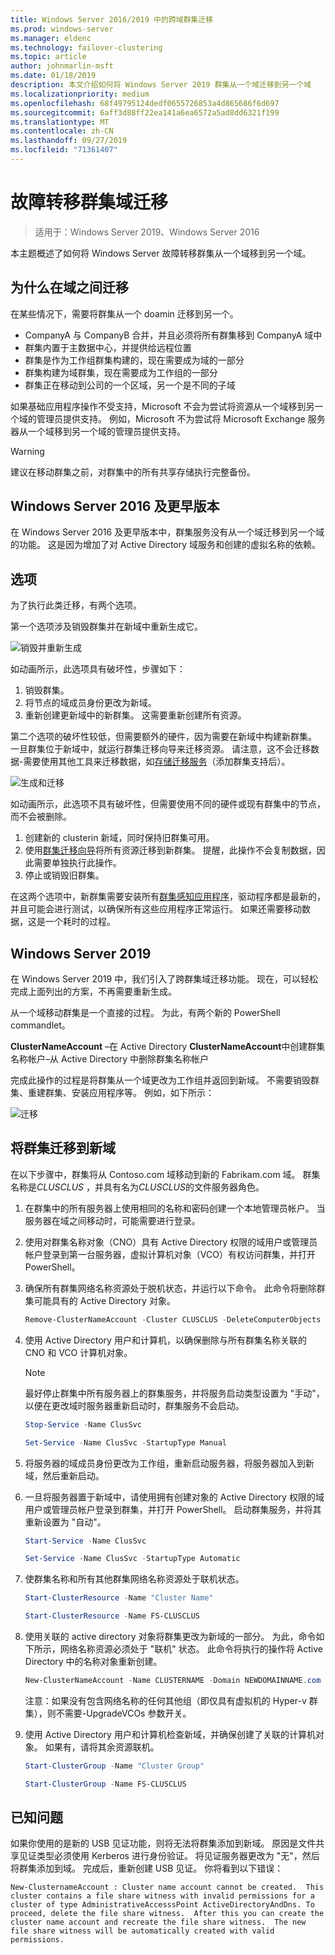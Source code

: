 ```yaml
---
title: Windows Server 2016/2019 中的跨域群集迁移
ms.prod: windows-server
ms.manager: eldenc
ms.technology: failover-clustering
ms.topic: article
author: johnmarlin-msft
ms.date: 01/18/2019
description: 本文介绍如何将 Windows Server 2019 群集从一个域迁移到另一个域
ms.localizationpriority: medium
ms.openlocfilehash: 68f49795124dedf0655726853a4d865686f6d697
ms.sourcegitcommit: 6aff3d88ff22ea141a6ea6572a5ad8dd6321f199
ms.translationtype: MT
ms.contentlocale: zh-CN
ms.lasthandoff: 09/27/2019
ms.locfileid: "71361407"
---
```

# <a name="failover-cluster-domain-migration"></a>故障转移群集域迁移

> 适用于：Windows Server 2019、Windows Server 2016

本主题概述了如何将 Windows Server 故障转移群集从一个域移到另一个域。

## <a name="why-migrate-between-domains"></a>为什么在域之间迁移

在某些情况下，需要将群集从一个 doamin 迁移到另一个。

- CompanyA 与 CompanyB 合并，并且必须将所有群集移到 CompanyA 域中
- 群集内置于主数据中心，并提供给远程位置
- 群集是作为工作组群集构建的，现在需要成为域的一部分
- 群集构建为域群集，现在需要成为工作组的一部分
- 群集正在移动到公司的一个区域，另一个是不同的子域

如果基础应用程序操作不受支持，Microsoft 不会为尝试将资源从一个域移到另一个域的管理员提供支持。 例如，Microsoft 不为尝试将 Microsoft Exchange 服务器从一个域移到另一个域的管理员提供支持。

   > [!WARNING]
   > 建议在移动群集之前，对群集中的所有共享存储执行完整备份。

## <a name="windows-server-2016-and-earlier"></a>Windows Server 2016 及更早版本

在 Windows Server 2016 及更早版本中，群集服务没有从一个域迁移到另一个域的功能。  这是因为增加了对 Active Directory 域服务和创建的虚拟名称的依赖。   

## <a name="options"></a>选项

为了执行此类迁移，有两个选项。

第一个选项涉及销毁群集并在新域中重新生成它。

![销毁并重新生成](media/Cross-Domain-Cluster-Migration/Cross-Cluster-Domain-Migration-1.gif)

如动画所示，此选项具有破坏性，步骤如下：

1. 销毁群集。
2. 将节点的域成员身份更改为新域。
3. 重新创建更新域中的新群集。  这需要重新创建所有资源。

第二个选项的破坏性较低，但需要额外的硬件，因为需要在新域中构建新群集。  一旦群集位于新域中，就运行群集迁移向导来迁移资源。 请注意，这不会迁移数据-需要使用其他工具来迁移数据，如[存储迁移服务](../storage/storage-migration-service/overview.md)（添加群集支持后）。

![生成和迁移](media/Cross-Domain-Cluster-Migration/Cross-Cluster-Domain-Migration-2.gif)

如动画所示，此选项不具有破坏性，但需要使用不同的硬件或现有群集中的节点，而不会被删除。

1. 创建新的 clusterin 新域，同时保持旧群集可用。
2. 使用[群集迁移向导](https://docs.microsoft.com/previous-versions/windows/it-pro/windows-server-2008-R2-and-2008/cc754481(v=ws.10))将所有资源迁移到新群集。 提醒，此操作不会复制数据，因此需要单独执行此操作。
3. 停止或销毁旧群集。

在这两个选项中，新群集需要安装所有[群集感知应用程序](https://technet.microsoft.com/aa369082(v=vs.90))，驱动程序都是最新的，并且可能会进行测试，以确保所有这些应用程序正常运行。  如果还需要移动数据，这是一个耗时的过程。

## <a name="windows-server-2019"></a>Windows Server 2019

在 Windows Server 2019 中，我们引入了跨群集域迁移功能。  现在，可以轻松完成上面列出的方案，不再需要重新生成。  

从一个域移动群集是一个直接的过程。 为此，有两个新的 PowerShell commandlet。

**ClusterNameAccount** –在 Active Directory **ClusterNameAccount**中创建群集名称帐户–从 Active Directory 中删除群集名称帐户

完成此操作的过程是将群集从一个域更改为工作组并返回到新域。  不需要销毁群集、重建群集、安装应用程序等。 例如，如下所示：

![迁移](media/Cross-Domain-Cluster-Migration/Cross-Cluster-Domain-Migration-3.gif)

## <a name="migrating-a-cluster-to-a-new-domain"></a>将群集迁移到新域

在以下步骤中，群集将从 Contoso.com 域移动到新的 Fabrikam.com 域。  群集名称是*CLUSCLUS* ，并具有名为*CLUSCLUS*的文件服务器角色。

1. 在群集中的所有服务器上使用相同的名称和密码创建一个本地管理员帐户。  当服务器在域之间移动时，可能需要进行登录。
2. 使用对群集名称对象（CNO）具有 Active Directory 权限的域用户或管理员帐户登录到第一台服务器，虚拟计算机对象（VCO）有权访问群集，并打开 PowerShell。
3. 确保所有群集网络名称资源处于脱机状态，并运行以下命令。  此命令将删除群集可能具有的 Active Directory 对象。

   ```PowerShell
   Remove-ClusterNameAccount -Cluster CLUSCLUS -DeleteComputerObjects
   ```
4. 使用 Active Directory 用户和计算机，以确保删除与所有群集名称关联的 CNO 和 VCO 计算机对象。

   > [!NOTE]
   > 最好停止群集中所有服务器上的群集服务，并将服务启动类型设置为 "手动"，以便在更改域时服务器重新启动时，群集服务不会启动。

   ```PowerShell
   Stop-Service -Name ClusSvc

   Set-Service -Name ClusSvc -StartupType Manual
   ```

5. 将服务器的域成员身份更改为工作组，重新启动服务器，将服务器加入到新域，然后重新启动。
6. 一旦将服务器置于新域中，请使用拥有创建对象的 Active Directory 权限的域用户或管理员帐户登录到群集，并打开 PowerShell。 启动群集服务，并将其重新设置为 "自动"。

   ```PowerShell
   Start-Service -Name ClusSvc

   Set-Service -Name ClusSvc -StartupType Automatic
   ```
7. 使群集名称和所有其他群集网络名称资源处于联机状态。

   ```PowerShell
   Start-ClusterResource -Name "Cluster Name"

   Start-ClusterResource -Name FS-CLUSCLUS
   ```

8. 使用关联的 active directory 对象将群集更改为新域的一部分。 为此，命令如下所示，网络名称资源必须处于 "联机" 状态。  此命令将执行的操作将 Active Directory 中的名称对象重新创建。

   ```PowerShell
   New-ClusterNameAccount -Name CLUSTERNAME -Domain NEWDOMAINNAME.com -UpgradeVCOs
   ```

    注意：如果没有包含网络名称的任何其他组（即仅具有虚拟机的 Hyper-v 群集），则不需要-UpgradeVCOs 参数开关。

9. 使用 Active Directory 用户和计算机检查新域，并确保创建了关联的计算机对象。 如果有，请将其余资源联机。

   ```PowerShell
   Start-ClusterGroup -Name "Cluster Group"

   Start-ClusterGroup -Name FS-CLUSCLUS
   ```

## <a name="known-issues"></a>已知问题

如果你使用的是新的 USB 见证功能，则将无法将群集添加到新域。  原因是文件共享见证类型必须使用 Kerberos 进行身份验证。  将见证服务器更改为 "无"，然后将群集添加到域。  完成后，重新创建 USB 见证。  你将看到以下错误：

```
New-ClusternameAccount : Cluster name account cannot be created.  This cluster contains a file share witness with invalid permissions for a cluster of type AdministrativeAccesssPoint ActiveDirectoryAndDns. To proceed, delete the file share witness.  After this you can create the cluster name account and recreate the file share witness.  The new file share witness will be automatically created with valid permissions.
```

